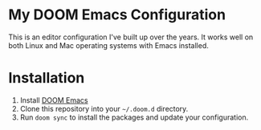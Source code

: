 # My DOOM Emacs Configuration

This is an editor configuration I've built up over the years. It works well on both Linux and Mac operating systems with
Emacs installed.

# Installation
1. Install [DOOM Emacs](https://github.com/doomemacs/doomemacs)
2. Clone this repository into your `~/.doom.d` directory.
3. Run `doom sync` to install the packages and update your configuration.
